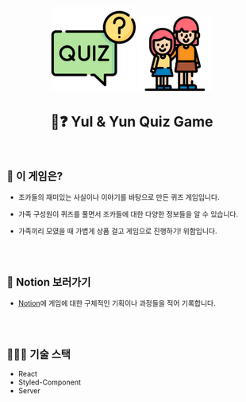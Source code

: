 <br>

<div align="center">
  <img width="170" src="./images/icon_quiz.png"/>
  <img width="150" src="./images/icon_sisters.png"/>
</div>
<h1 align="center">🧐❓ Yul & Yun Quiz Game</h1>

<br>

## 📌 이 게임은?

- 조카들의 재미있는 사실이나 이야기를 바탕으로 만든 퀴즈 게임입니다.

- 가족 구성원이 퀴즈를 풀면서 조카들에 대한 다양한 정보들을 알 수 있습니다.

- 가족끼리 모였을 때 가볍게 상품 걸고 게임으로 진행하기! 위함입니다.

<br>
<br>

## 📖 Notion 보러가기

- [Notion](https://hyerimiya.notion.site/ce9d1369cc394f0fbcfab31a3973e7ca?pvs=4)에 게임에 대한 구체적인 기획이나 과정들을 적어 기록합니다.

<br>
<br>

## 👩🏻‍💻 기술 스택

- React
- Styled-Component
- Server
